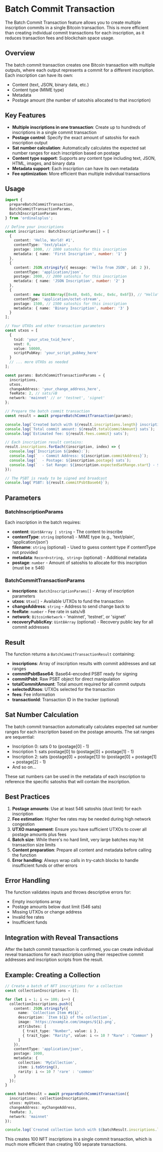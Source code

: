# Batch Commit Transaction

The Batch Commit Transaction feature allows you to create multiple inscription commits in a single Bitcoin transaction. This is more efficient than creating individual commit transactions for each inscription, as it reduces transaction fees and blockchain space usage.

## Overview

The batch commit transaction creates one Bitcoin transaction with multiple outputs, where each output represents a commit for a different inscription. Each inscription can have its own:
- Content (text, JSON, binary data, etc.)
- Content type (MIME type)
- Metadata
- Postage amount (the number of satoshis allocated to that inscription)

## Key Features

- **Multiple inscriptions in one transaction**: Create up to hundreds of inscriptions in a single commit transaction
- **Postage control**: Specify the exact amount of satoshis for each inscription output
- **Sat number calculation**: Automatically calculates the expected sat number ranges for each inscription based on postage
- **Content type support**: Supports any content type including text, JSON, HTML, images, and binary data
- **Metadata support**: Each inscription can have its own metadata
- **Fee optimization**: More efficient than multiple individual transactions

## Usage

```typescript
import { 
  prepareBatchCommitTransaction, 
  BatchCommitTransactionParams,
  BatchInscriptionParams 
} from 'ordinalsplus';

// Define your inscriptions
const inscriptions: BatchInscriptionParams[] = [
  {
    content: 'Hello, World! #1',
    contentType: 'text/plain',
    postage: 1000, // 1000 satoshis for this inscription
    metadata: { name: 'First Inscription', number: '1' }
  },
  {
    content: JSON.stringify({ message: 'Hello from JSON', id: 2 }),
    contentType: 'application/json',
    postage: 2000, // 2000 satoshis for this inscription
    metadata: { name: 'JSON Inscription', number: '2' }
  },
  {
    content: new Uint8Array([0x48, 0x65, 0x6c, 0x6c, 0x6f]), // "Hello" in bytes
    contentType: 'application/octet-stream',
    postage: 1500, // 1500 satoshis for this inscription
    metadata: { name: 'Binary Inscription', number: '3' }
  }
];

// Your UTXOs and other transaction parameters
const utxos = [
  {
    txid: 'your_utxo_txid_here',
    vout: 0,
    value: 50000,
    scriptPubKey: 'your_script_pubkey_here'
  }
  // ... more UTXOs as needed
];

const params: BatchCommitTransactionParams = {
  inscriptions,
  utxos,
  changeAddress: 'your_change_address_here',
  feeRate: 2, // sats/vB
  network: 'mainnet' // or 'testnet', 'signet'
};

// Prepare the batch commit transaction
const result = await prepareBatchCommitTransaction(params);

console.log(`Created batch with ${result.inscriptions.length} inscriptions`);
console.log(`Total commit amount: ${result.totalCommitAmount} sats`);
console.log(`Estimated fee: ${result.fees.commit} sats`);

// Each inscription result contains:
result.inscriptions.forEach((inscription, index) => {
  console.log(`Inscription ${index}:`);
  console.log(`  - Commit Address: ${inscription.commitAddress}`);
  console.log(`  - Postage: ${inscription.postage} sats`);
  console.log(`  - Sat Range: ${inscription.expectedSatRange.start} - ${inscription.expectedSatRange.end}`);
});

// The PSBT is ready to be signed and broadcast
console.log(`PSBT: ${result.commitPsbtBase64}`);
```

## Parameters

### BatchInscriptionParams

Each inscription in the batch requires:

- **content**: `Uint8Array | string` - The content to inscribe
- **contentType**: `string` (optional) - MIME type (e.g., 'text/plain', 'application/json')
- **filename**: `string` (optional) - Used to guess content type if contentType not provided
- **metadata**: `Record<string, string>` (optional) - Additional metadata
- **postage**: `number` - Amount of satoshis to allocate for this inscription (must be ≥ 546)

### BatchCommitTransactionParams

- **inscriptions**: `BatchInscriptionParams[]` - Array of inscription parameters
- **utxos**: `Utxo[]` - Available UTXOs to fund the transaction
- **changeAddress**: `string` - Address to send change back to
- **feeRate**: `number` - Fee rate in sats/vB
- **network**: `BitcoinNetwork` - 'mainnet', 'testnet', or 'signet'
- **recoveryPublicKey**: `Uint8Array` (optional) - Recovery public key for all commit addresses

## Result

The function returns a `BatchCommitTransactionResult` containing:

- **inscriptions**: Array of inscription results with commit addresses and sat ranges
- **commitPsbtBase64**: Base64-encoded PSBT ready for signing
- **commitPsbt**: Raw PSBT object for direct manipulation
- **totalCommitAmount**: Total amount required for all commit outputs
- **selectedUtxos**: UTXOs selected for the transaction
- **fees**: Fee information
- **transactionId**: Transaction ID in the tracker (optional)

## Sat Number Calculation

The batch commit transaction automatically calculates expected sat number ranges for each inscription based on the postage amounts. The sat ranges are sequential:

- Inscription 0: sats 0 to (postage[0] - 1)
- Inscription 1: sats postage[0] to (postage[0] + postage[1] - 1)
- Inscription 2: sats (postage[0] + postage[1]) to (postage[0] + postage[1] + postage[2] - 1)
- And so on...

These sat numbers can be used in the metadata of each inscription to reference the specific satoshis that will contain the inscription.

## Best Practices

1. **Postage amounts**: Use at least 546 satoshis (dust limit) for each inscription
2. **Fee estimation**: Higher fee rates may be needed during high network congestion
3. **UTXO management**: Ensure you have sufficient UTXOs to cover all postage amounts plus fees
4. **Batch size**: While there's no hard limit, very large batches may hit transaction size limits
5. **Content preparation**: Prepare all content and metadata before calling the function
6. **Error handling**: Always wrap calls in try-catch blocks to handle insufficient funds or other errors

## Error Handling

The function validates inputs and throws descriptive errors for:
- Empty inscriptions array
- Postage amounts below dust limit (546 sats)
- Missing UTXOs or change address
- Invalid fee rates
- Insufficient funds

## Integration with Reveal Transactions

After the batch commit transaction is confirmed, you can create individual reveal transactions for each inscription using their respective commit addresses and inscription scripts from the result.

## Example: Creating a Collection

```typescript
// Create a batch of NFT inscriptions for a collection
const collectionInscriptions = [];

for (let i = 1; i <= 100; i++) {
  collectionInscriptions.push({
    content: JSON.stringify({
      name: `Collection Item #${i}`,
      description: `Item ${i} of the collection`,
      image: `https://example.com/images/${i}.png`,
      attributes: [
        { trait_type: "Number", value: i },
        { trait_type: "Rarity", value: i <= 10 ? "Rare" : "Common" }
      ]
    }),
    contentType: 'application/json',
    postage: 1000,
    metadata: { 
      collection: 'MyCollection',
      item: i.toString(),
      rarity: i <= 10 ? 'rare' : 'common'
    }
  });
}

const batchResult = await prepareBatchCommitTransaction({
  inscriptions: collectionInscriptions,
  utxos: myUtxos,
  changeAddress: myChangeAddress,
  feeRate: 3,
  network: 'mainnet'
});

console.log(`Created collection batch with ${batchResult.inscriptions.length} items`);
```

This creates 100 NFT inscriptions in a single commit transaction, which is much more efficient than creating 100 separate transactions.